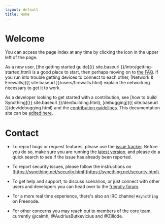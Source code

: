 ```yaml
---
layout: default
title: Home
---
```


# Welcome

You can access the page index at any time by clicking the <span class="hamburger"></span> icon in the upper left of the page.

As a new user, [the getting started guide]({{ site.baseurl }}/intro/getting-started.html) is a good place to start, then perhaps moving on to [the FAQ](/users/faq.html). If
you run into trouble getting devices to connect to each other,
[Network & Firewalls]({{ site.baseurl }}/users/firewalls.html) explain the networking necessary to get it to work.

As a developer looking to get started with a contribution, see [how to build Syncthing]({{ site.baseurl }}/dev/building.html), [debugging]({{ site.baseurl }}/dev/debugging.html) and the [contribution guidelines](https://github.com/syncthing/syncthing/blob/master/CONTRIBUTING.md). This documentation site can be [edited here](https://github.com/syncthing/docs).

# Contact

* To report bugs or request features, please use the [issue tracker](https://github.com/syncthing/syncthing/issues). Before you do so, make sure you are running the [latest version](https://github.com/syncthing/syncthing/releases/latest), and please do a quick search to see if the issue has already been reported.

* To report security issues, please follow the instructions on [https://syncthing.net/security.html](https://syncthing.net/security.html).

* To get help and support, to discuss scenarios, or just connect with other users and developers you can head over to the [friendly forum](https://forum.syncthing.net/).

* For a more real time experience, there's also an IRC channel `#syncthing` on Freenode.

* For other concerns you may reach out to members of the core team, currently @calmh, @AudriusButkevicius and @Zillode.
